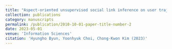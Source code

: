 ```yaml
---
title: "Aspect-oriented unsupervised social link inference on user trajectory data"
collection: publications
category: manuscripts
permalink: /publication/2010-10-01-paper-title-number-2
date: 2023-05-01
venue: 'Information Sciences'
citation: 'Hyungho Byun, Yoonhyuk Choi, Chong-Kwon Kim (2023)'
---
```

